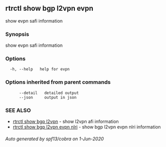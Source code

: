 ## rtrctl show bgp l2vpn evpn

show evpn safi information

### Synopsis


show evpn safi information

### Options

```
  -h, --help   help for evpn
```

### Options inherited from parent commands

```
      --detail   detailed output
      --json     output in json
```

### SEE ALSO
* [rtrctl show bgp l2vpn](rtrctl_show_bgp_l2vpn.md)	 - show l2vpn afi information
* [rtrctl show bgp l2vpn evpn nlri](rtrctl_show_bgp_l2vpn_evpn_nlri.md)	 - show bgp l2vpn evpn nlri information

###### Auto generated by spf13/cobra on 1-Jun-2020
